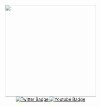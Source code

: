 <div id="header" align="center">
<img src="https://media.giphy.com/media/WUTywPPYZpdDChyBaZ/giphy.gif" width="300px"/>
</div>
<div id="badges" align="center">
  <a href="https://twitter.com/">
  <img src="https://img.shields.io/badge/Twitter-blue?style=for-the-badge&logo=twitter&logoColor=white" alt="Twitter Badge"/>
    </a>
  
  <a href="https://www.youtube.com/">
  <img src="https://img.shields.io/badge/YouTube-red?style=for-the-badge&logo=youtube&logoColor=white" alt="Youtube Badge"/>
    </a>
</div>
